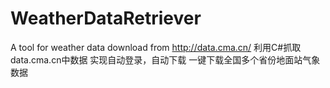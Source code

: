 # WeatherDataRetriever
A tool for weather data download from http://data.cma.cn/
利用C#抓取data.cma.cn中数据
实现自动登录，自动下载
一键下载全国多个省份地面站气象数据
